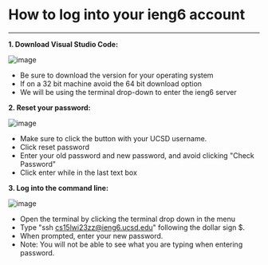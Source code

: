# **How to log into your ieng6 account**
---

**1. Download Visual Studio Code:**

![image](https://user-images.githubusercontent.com/122496390/211969910-419f35b2-4026-4a6b-b74a-b8cbbef23163.png)
* Be sure to download the version for your operating system
* If on a 32 bit machine avoid the 64 bit download option
* We will be using the terminal drop-down to enter the ieng6 server

**2. Reset your password:**

![image](https://user-images.githubusercontent.com/122496390/211969278-3ade5870-a76b-4492-9a27-c3e9f702682f.png)
* Make sure to click the button with your UCSD username.
* Click reset password
* Enter your old password and new password, and avoid clicking "Check Password"
* Click enter while in the last text box

**3. Log into the command line:**

![image](https://user-images.githubusercontent.com/122496390/211970875-b9840a88-8d98-43c7-bafa-1ceee100d66e.png)
* Open the terminal by clicking the terminal drop down in the menu
* Type "ssh cs15lwi23zz@ieng6.ucsd.edu" following the dollar sign $.
* When prompted, enter your new password.
* Note: You will not be able to see what you are typing when entering password.

